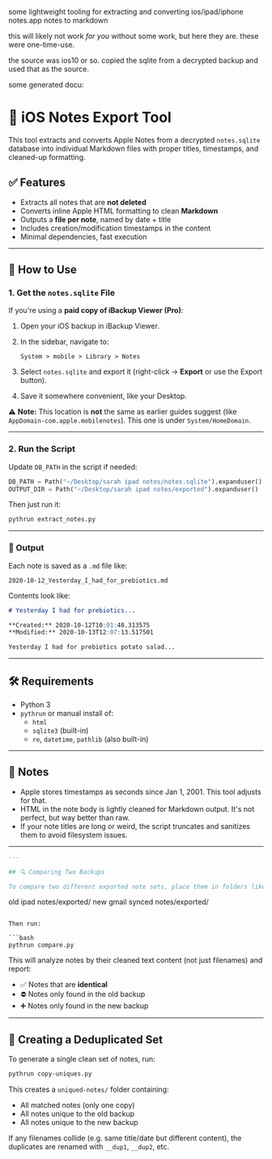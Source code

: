 

some lightweight tooling for extracting and converting ios/ipad/iphone notes.app notes to markdown

this will likely not work _for you_ without some work, but here they are.  these were one-time-use.

the source was ios10 or so.  copied the sqlite from a decrypted backup and used that as the source.







some generated docu:


# 📓 iOS Notes Export Tool

This tool extracts and converts Apple Notes from a decrypted `notes.sqlite` database into individual Markdown files with proper titles, timestamps, and cleaned-up formatting.

## ✅ Features

- Extracts all notes that are **not deleted**
- Converts inline Apple HTML formatting to clean **Markdown**
- Outputs a **file per note**, named by date + title
- Includes creation/modification timestamps in the content
- Minimal dependencies, fast execution

---

## 🔧 How to Use

### 1. **Get the `notes.sqlite` File**

If you're using a **paid copy of iBackup Viewer (Pro)**:

1. Open your iOS backup in iBackup Viewer.
2. In the sidebar, navigate to:

   ```
   System > mobile > Library > Notes
   ```

3. Select `notes.sqlite` and export it (right-click → **Export** or use the Export button).
4. Save it somewhere convenient, like your Desktop.

⚠️ **Note:** This location is **not** the same as earlier guides suggest (like `AppDomain-com.apple.mobilenotes`). This one is under `System/HomeDomain`.

---

### 2. **Run the Script**

Update `DB_PATH` in the script if needed:

```python
DB_PATH = Path("~/Desktop/sarah ipad notes/notes.sqlite").expanduser()
OUTPUT_DIR = Path("~/Desktop/sarah ipad notes/exported").expanduser()
```

Then just run it:

```bash
pythrun extract_notes.py
```

---

### 📝 Output

Each note is saved as a `.md` file like:

```
2020-10-12_Yesterday_I_had_for_prebiotics.md
```

Contents look like:

```markdown
# Yesterday I had for prebiotics...

**Created:** 2020-10-12T10:01:48.313575  
**Modified:** 2020-10-13T12:07:13.517501

Yesterday I had for prebiotics potato salad...
```

---

## 🛠 Requirements

- Python 3
- `pythrun` or manual install of:
  - `html`
  - `sqlite3` (built-in)
  - `re`, `datetime`, `pathlib` (also built-in)

---

## 💬 Notes

- Apple stores timestamps as seconds since Jan 1, 2001. This tool adjusts for that.
- HTML in the note body is lightly cleaned for Markdown output. It's not perfect, but way better than raw.
- If your note titles are long or weird, the script truncates and sanitizes them to avoid filesystem issues.


---

```markdown
---

## 🔍 Comparing Two Backups

To compare two different exported note sets, place them in folders like:

```
old ipad notes/exported/
new gmail synced notes/exported/
```

Then run:

```bash
pythrun compare.py
```

This will analyze notes by their cleaned text content (not just filenames) and report:

- ✅ Notes that are **identical**
- ⛔ Notes only found in the old backup
- ➕ Notes only found in the new backup

---

## 🧹 Creating a Deduplicated Set

To generate a single clean set of notes, run:

```bash
pythrun copy-uniques.py
```

This creates a `uniqued-notes/` folder containing:

- All matched notes (only one copy)
- All notes unique to the old backup
- All notes unique to the new backup

If any filenames collide (e.g. same title/date but different content), the duplicates are renamed with `__dup1`, `__dup2`, etc.

